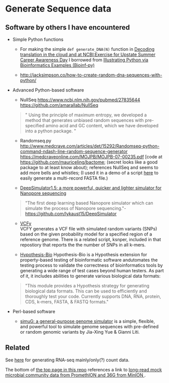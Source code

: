 
# Generate Sequence data


Software by others I have encountered
-------------------------------------

- Simple Python functions

  - For making the simple `def generate_DNA(N)` function in  [Decoding translation in the cloud and at NCBI:Exercise for Upstate Summer Career Awareness Day](https://github.com/fomightez/uscad16/blob/644bcb71bacd0f34f3f3f80a0cc07b26bd6998bd/Decoding%20translation%20in%20the%20cloud%20and%20at%20NCBI.ipynb) I borrowed from [Illustrating Python via Bioinformatics Examples (Bioinf-py)](http://hplgit.github.io/bioinf-py/doc/web/index.html)

  - http://jacksimpson.co/how-to-create-random-dna-sequences-with-python/


- Advanced Python-based software

  - NullSeq https://www.ncbi.nlm.nih.gov/pubmed/27835644  https://github.com/amarallab/NullSeq  
  >" Using the principle of maximum entropy, we developed a method that generates unbiased random sequences with pre-specified amino acid and GC content, which we have developed into a python package. "


  - Randomseq.py http://www.medcrave.com/articles/det/15292/Randomseq-python-command-ndash-line-random-sequence-generator https://medcraveonline.com/MOJPB/MOJPB-07-00235.pdf [code at https://github.com/mauriceling/bactome; (secret looks like a good package to at least know about); references NullSeq and seems to add more bells and whistles; (I used it in a demo of a script [here](https://nbviewer.jupyter.org/github/fomightez/cl_sq_demo-binder/blob/master/notebooks/demo%20get_specified_length_of_end_of_seq_from_FASTA.ipynb#Preparing-for-usage-example) to easily generate a multi-record FASTA file.)
  
  - [DeepSimulator1.5: a more powerful, quicker and lighter simulator for Nanopore sequencing ](https://academic.oup.com/bioinformatics/advance-article/doi/10.1093/bioinformatics/btz963/5698265)  
  >"The first deep learning based Nanopore simulator which can simulate the process of Nanopore sequencing."- https://github.com/lykaust15/DeepSimulator
  
  - [VCFy](https://github.com/cartoonist/vcfy)  
  VCFY generates a VCF file with simulated random variants (SNPs) based on the given probability model for a specified region of a reference genome. There is a related script, ksnper, included in that repostiory that reports the the number of SNPs in all k-mers.
  
  - [Hypothesis-Bio](https://github.com/Lab41/hypothesis-bio/)
  Hypothesis-Bio is a Hypothesis extension for property-based testing of bioinformatic software andutomates the testing process to validate the correctness of bioinformatics tools by generating a wide range of test cases beyond human testers. As part of it, it includes abilities to generate various biological data formats:
  >"This module provides a Hypothesis strategy for generating biological data formats. This can be used to efficiently and thoroughly test your code. Currently supports DNA, RNA, protein, CDS, k-mers, FASTA, & FASTQ formats."


- Perl-based software

  - [simuG: a general-purpose genome simulator](https://github.com/yjx1217/simuG) is a simple, flexible, and powerful tool to simulate genome sequences with pre-defined or random genomic variants by Jia-Xing Yue & Gianni Liti.


Related
-------

See [here](https://github.com/fomightez/simulated_data/tree/master/gene_expression) for generating RNA-seq mainly/only(?) count data.

The bottom of [the top page in this repo](https://github.com/fomightez/simulated_data#related) references a link to [long-read mock microbial community data from PromethION and 36G from MinION ](https://github.com/LomanLab/mockcommunity).
